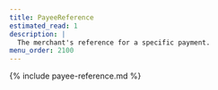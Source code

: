 ```yaml
---
title: PayeeReference
estimated_read: 1
description: |
  The merchant's reference for a specific payment.
menu_order: 2100
---
```


{% include payee-reference.md %}
